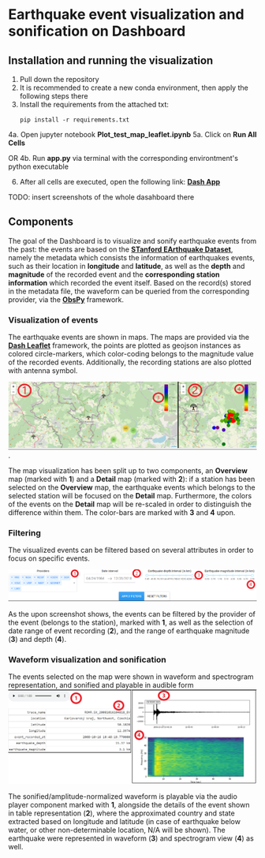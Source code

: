 <h1>Earthquake event visualization and sonification on Dashboard </h1>
<h2>Installation and running the visualization</h2>

1. Pull down the repository
2. It is recommended to create a new conda environment, then apply the following steps there 
3. Install the requirements from the attached txt:
    ```
    pip install -r requirements.txt
    ```
4a. Open jupyter notebook **Plot_test_map_leaflet.ipynb**
5a. Click on **Run All Cells**

OR 
4b. Run **app.py** via terminal with the corresponding environtment's python executable


6. After all cells are executed, open the following link: **[Dash App](http://127.0.0.1:8050/)**



TODO: insert screenshots of the whole dasahboard there
<h2>Components </h2>

The goal of the Dashboard is to visualize and sonify earthquake events from the past:
the events are based on the **[STanford EArthquake Dataset](https://github.com/smousavi05/STEAD#stanford-earthquake-dataset-steada-global-data-set-of-seismic-signals-for-ai)**, namely the metadata which consists the information of earthquakes events, such as their location in **longitude** and **latitude**, as well as the **depth** and **magnitude** of the recorded event and the **corresponding station information** which recorded the event itself.
Based on the record(s) stored in the metadata file, the waveform can be queried from the corresponding provider, via the **[ObsPy](https://github.com/obspy/obspy)** framework.
<h3> Visualization of events </h3>

The earthquake events are shown in maps. The maps are provided via the **[Dash Leaflet](https://github.com/thedirtyfew/dash-leaflet)** framework, the points are plotted as geojson instances as colored circle-markers, which color-coding belongs to the magnitude value of the recorded events. Additionally, the recording stations are also plotted with antenna symbol.

![Earthquake map](/screenshots/map_detail_00_edited.png "Overview and detail maps").

The map visualization has been split up to two components, an **Overview** map (marked with **1**) and a **Detail** map (marked with **2**): if a station has been selected on the **Overview** map, the earthquake events which belongs to the selected station will be focused on the **Detail** map. Furthermore, the colors of the events on the **Detail** map will be re-scaled in order to distinguish the difference within them. The color-bars are marked with **3** and **4** upon.



<h3> Filtering </h3>

The visualized events can be filtered based on several attributes in order to focus on specific events.

![Filter events](/screenshots/filtering_edited.png "Filtering earthquake events")

As the upon screenshot shows, the events can be filtered by the provider of the event (belongs to the station), marked with **1**, as well as the selection of date range of event recording (**2**), and the range of earthquake magnitude (**3**) and depth (**4**).

<h3> Waveform visualization and sonification </h3>

The events selected on the map were shown in waveform and spectrogram representation, and sonified and playable in audible form
![Show and sonify waveforms](/screenshots/audio_spectrogram_info_edited.png "Show and sonify waveforms")

The sonified/amplitude-normalized waveform is playable via the audio player component marked with **1**, alongside the details of the event shown in table representation (**2**), where the approximated country and state extracted based on longitude and latitude (in case of earthquake below water, or other non-determinable location, N/A will be shown).
The earthquake were represented in waveform (**3**) and spectrogram view (**4**) as well.



